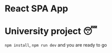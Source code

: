 # React SPA App
# University project 😴

```npm install```, ```npm run dev``` and you are ready to go
